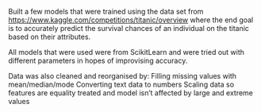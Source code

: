 Built a few models that were trained using the data set from https://www.kaggle.com/competitions/titanic/overview where the end goal is to accurately predict the survival chances of an individual on the titanic based on their attributes. 

All models that were used were from ScikitLearn and were tried out with different parameters in hopes of improvising accuracy. 

Data was also cleaned and reorganised by:
Filling missing values with mean/median/mode
Converting text data to numbers 
Scaling data so features are equality treated and model isn’t affected by large and extreme values
